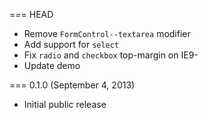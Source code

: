 === HEAD

* Remove `FormControl--textarea` modifier
* Add support for `select`
* Fix `radio` and `checkbox` top-margin on IE9-
* Update demo

=== 0.1.0 (September 4, 2013)

* Initial public release